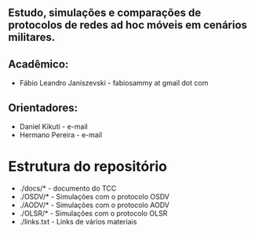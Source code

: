 Estudo, simulações e comparações de protocolos de redes ad hoc móveis em cenários militares.
--------------------------------------------------------------------------------------------

Acadêmico:
----------
* Fábio Leandro Janiszevski - fabiosammy at gmail dot com

Orientadores:
-------------
* Daniel Kikuti   - e-mail
* Hermano Pereira - e-mail

Estrutura do repositório
========================
* ./docs/*       - documento do TCC 
* ./OSDV/*       - Simulações com o protocolo OSDV
* ./AODV/*       - Simulações com o protocolo AODV
* ./OLSR/*       - Simulações com o protocolo OLSR
* ./links.txt    - Links de vários materiais 

